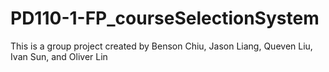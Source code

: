 # PD110-1-FP_courseSelectionSystem
This is a group project created by Benson Chiu, Jason Liang, Queven Liu, Ivan Sun, and Oliver Lin

